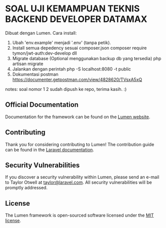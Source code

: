 # SOAL UJI KEMAMPUAN TEKNIS BACKEND DEVELOPER DATAMAX

Dibuat dengan Lumen. Cara install:
1. Ubah 'env.example' menjadi '.env' (tanpa petik).
2. Install semua depedency sesuai composer.json
    composer require tymon/jwt-auth:dev-develop
    dll
3. Migrate database (Optional menggunakan backup db yang tersedia)
    php artisan migrate
4. Jalankan dengan perintah
    php -S localhost:8080 -t public
5. Dokumentasi postman
    https://documenter.getpostman.com/view/4828620/TVsxA5xQ

notes: soal nomor 1 2 sudah dipush ke repo, terima kasih. :)

## Official Documentation

Documentation for the framework can be found on the [Lumen website](https://lumen.laravel.com/docs).

## Contributing

Thank you for considering contributing to Lumen! The contribution guide can be found in the [Laravel documentation](https://laravel.com/docs/contributions).

## Security Vulnerabilities

If you discover a security vulnerability within Lumen, please send an e-mail to Taylor Otwell at taylor@laravel.com. All security vulnerabilities will be promptly addressed.

## License

The Lumen framework is open-sourced software licensed under the [MIT license](https://opensource.org/licenses/MIT).
